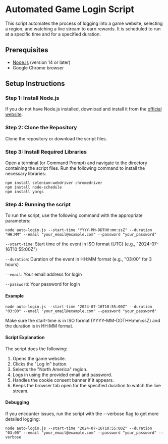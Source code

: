 # Automated Game Login Script

This script automates the process of logging into a game website, selecting a region, and watching a live stream to earn rewards. It is scheduled to run at a specific time and for a specified duration.

## Prerequisites

- [Node.js](https://nodejs.org/) (version 14 or later)
- Google Chrome browser

## Setup Instructions

### Step 1: Install Node.js

If you do not have Node.js installed, download and install it from the [official website](https://nodejs.org/).

### Step 2: Clone the Repository

Clone the repository or download the script files.

### Step 3: Install Required Libraries

Open a terminal (or Command Prompt) and navigate to the directory containing the script files. Run the following command to install the necessary libraries:

```
npm install selenium-webdriver chromedriver
npm install node-schedule
npm install yargs
```

### Step 4: Running the script

To run the script, use the following command with the appropriate parameters:

```
node auto-login.js --start-time "YYYY-MM-DDTHH:mm:ssZ" --duration "HH:MM" --email "your_email@example.com" --password "your_password"
```
`--start-time`: Start time of the event in ISO format (UTC) (e.g., "2024-07-16T10:55:00Z")

`--duration`: Duration of the event in HH:MM format (e.g., "03:00" for 3 hours)

`--email`: Your email address for login

`--password`: Your password for login

#### Example
```
node auto-login.js --start-time "2024-07-16T10:55:00Z" --duration "03:00" --email "your_email@example.com" --password "your_password"
```
Make sure the start-time is in ISO format (YYYY-MM-DDTHH:mm:ssZ) and the duration is in HH:MM format.

#### Script Explanation
The script does the following:

1. Opens the game website.
2. Clicks the "Log In" button.
3. Selects the "North America" region.
4. Logs in using the provided email and password.
5. Handles the cookie consent banner if it appears.
6. Keeps the browser tab open for the specified duration to watch the live stream.

#### Debugging
If you encounter issues, run the script with the --verbose flag to get more detailed logging:
```
node auto-login.js --start-time "2024-07-16T10:55:00Z" --duration "03:00" --email "your_email@example.com" --password "your_password" --verbose
```

